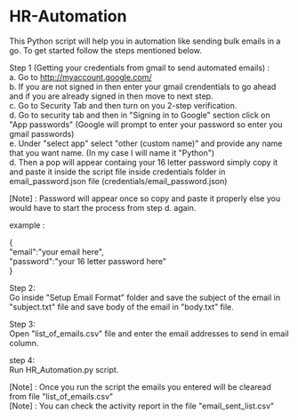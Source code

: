 # HR-Automation
This Python script will help you in automation like sending bulk emails in a go. To get started follow the steps mentioned below.  


Step 1 (Getting your credentials from gmail to send automated emails) :  
a. Go to http://myaccount.google.com/  
b. If you are not signed in then enter your gmail crendentials to go ahead and if you are already signed in then move to next step.  
c. Go to Security Tab and then turn on you 2-step verification.  
d. Go to security tab and then in "Signing in to Google" section click on "App passwords" (Google will prompt to enter your password so enter you gmail passwords)  
e. Under "select app" select "other (custom name)" and provide any name that you want name. (In my case I will name it "Python")  
d. Then a pop will appear containg your 16 letter password simply copy it and paste it inside the script file inside credentials folder in email_password.json file (credentials/email_password.json)  

[Note] : Password will appear once so copy and paste it properly else you would have to start the process from step d. again.  

example :  
  
{  
    "email":"your email here",  
    "password":"your 16 letter password here"  
}  

Step 2:  
Go inside "Setup Email Format" folder and save the subject of the email in "subject.txt" file and save body of the email in "body.txt" file.  

Step 3:  
Open "list_of_emails.csv" file and enter the email addresses to send in email column.  

step 4:  
Run HR_Automation.py script.  

[Note] : Once you run the script the emails you entered will be clearead from file "list_of_emails.csv"  
[Note] : You can check the activity report in the file "email_sent_list.csv"  

